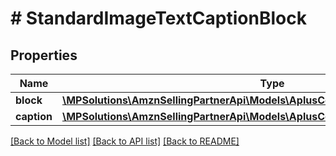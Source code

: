 # # StandardImageTextCaptionBlock

## Properties

Name | Type | Description | Notes
------------ | ------------- | ------------- | -------------
**block** | [**\MPSolutions\AmznSellingPartnerApi\Models\AplusContent\StandardImageTextBlock**](StandardImageTextBlock.md) |  | [optional]
**caption** | [**\MPSolutions\AmznSellingPartnerApi\Models\AplusContent\TextComponent**](TextComponent.md) |  | [optional]

[[Back to Model list]](../../README.md#models) [[Back to API list]](../../README.md#endpoints) [[Back to README]](../../README.md)
